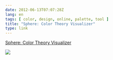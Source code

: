 ```yaml
---
date: 2012-06-13T07:07:28Z
lang: en
tags: [ color, design, online, palette, tool ]
title: "Sphere: Color Theory Visualizer"
type: link
---
```


[Sphere: Color Theory Visualizer](http://mudcu.be/sphere/)

![](http://cl.ly/3S0m3K1C1u3H280i133A/Screen%20Shot%202012-06-13%20at%2017.18.25.png)

